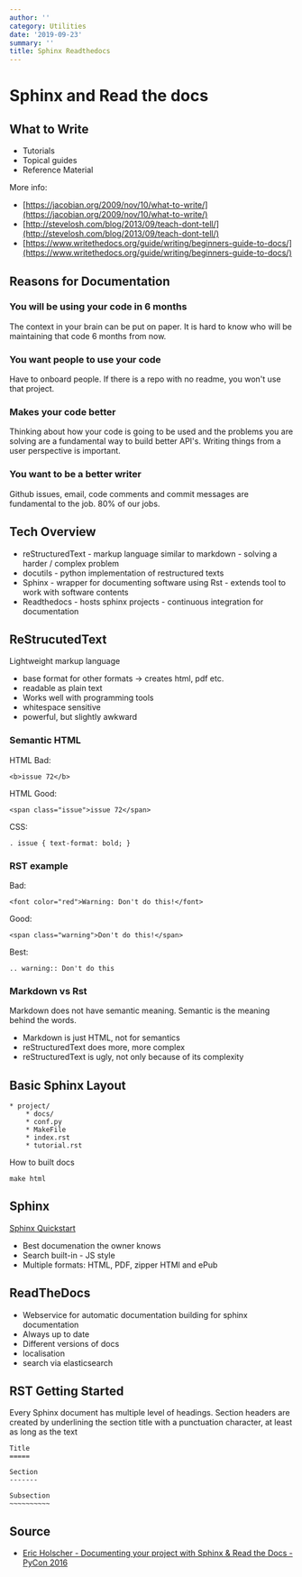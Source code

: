 ```yaml
---
author: ''
category: Utilities
date: '2019-09-23'
summary: ''
title: Sphinx Readthedocs
---
```

# Sphinx and Read the docs

## What to Write

* Tutorials
* Topical guides
* Reference Material

More info:

* [https://jacobian.org/2009/nov/10/what-to-write/](https://jacobian.org/2009/nov/10/what-to-write/)
* [http://stevelosh.com/blog/2013/09/teach-dont-tell/](http://stevelosh.com/blog/2013/09/teach-dont-tell/)
* [https://www.writethedocs.org/guide/writing/beginners-guide-to-docs/](https://www.writethedocs.org/guide/writing/beginners-guide-to-docs/)

## Reasons for Documentation

### You will be using your code in 6 months

The context in your brain can be put on paper. It is hard to know who will be maintaining that code 6 months from now.

### You want people to use your code

Have to onboard people. If there is a repo with no readme, you won't use that project.

### Makes your code better

Thinking about how your code is going to be used and the problems you are solving are a fundamental way to build better API's. Writing things from a user perspective is important.

### You want to be a better writer

Github issues, email, code comments and commit messages are fundamental to the job. 80% of our jobs.

## Tech Overview

* reStructuredText - markup language similar to markdown - solving a harder / complex problem
* docutils - python implementation of restructured texts
* Sphinx - wrapper for documenting software using Rst - extends tool to work with software contents
* Readthedocs - hosts sphinx projects - continuous integration for documentation

## ReStrucutedText

Lightweight markup language

* base format for other formats -> creates html, pdf etc.
* readable as plain text
* Works well with programming tools
* whitespace sensitive
* powerful, but slightly awkward

### Semantic HTML

HTML Bad:

    <b>issue 72</b>

HTML Good:

    <span class="issue">issue 72</span>

CSS:

    . issue { text-format: bold; }

### RST example

Bad:

    <font color="red">Warning: Don't do this!</font>

Good:

    <span class="warning">Don't do this!</span>

Best:

    .. warning:: Don't do this

### Markdown vs Rst

Markdown does not have semantic meaning.
Semantic is the meaning behind the words.

* Markdown is just HTML, not for semantics
* reStructuredText does more, more complex
* reStructuredText is ugly, not only because of its complexity

## Basic Sphinx Layout

    * project/
        * docs/
        * conf.py
        * MakeFile
        * index.rst
        * tutorial.rst

How to built docs

    make html

## Sphinx

[Sphinx Quickstart](https://sphinx-tutorial.readthedocs.io/start/)

* Best documenation the owner knows
* Search built-in - JS style
* Multiple formats: HTML, PDF, zipper HTMl and ePub

## ReadTheDocs

* Webservice for automatic documentation building for sphinx documentation
* Always up to date
* Different versions of docs
* localisation
* search via elasticsearch

## RST Getting Started

Every Sphinx document has multiple level of headings. Section headers are created by underlining the section title with a punctuation character, at least as long as the text

    Title
    =====

    Section
    -------

    Subsection
    ~~~~~~~~~~



## Source

* [Eric Holscher - Documenting your project with Sphinx & Read the Docs - PyCon 2016](https://www.youtube.com/watch?v=hM4I58TA72g)